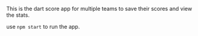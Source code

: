 This is the dart score app for multiple teams to save their scores and view the stats. 

use `npm start` to run the app. 